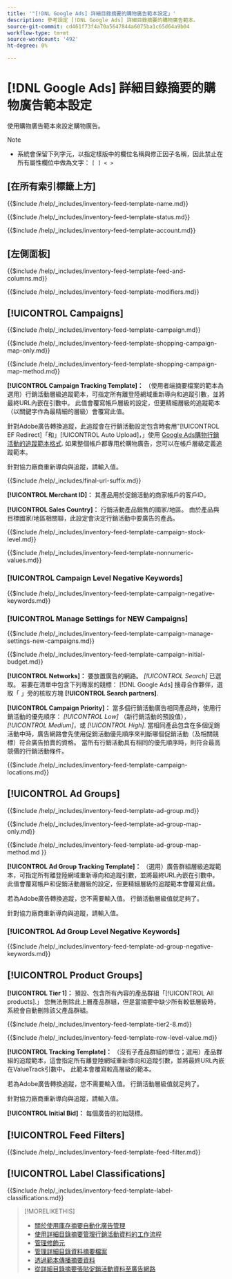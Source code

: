 ```yaml
---
title: '"[!DNL Google Ads] 詳細目錄摘要的購物廣告範本設定」'
description: 參考設定 [!DNL Google Ads] 詳細目錄摘要的購物廣告範本。
source-git-commit: cd461f73f4a70a5647844a6075ba1c65d64a9b04
workflow-type: tm+mt
source-wordcount: '492'
ht-degree: 0%

---
```


# [!DNL Google Ads] 詳細目錄摘要的購物廣告範本設定

使用購物廣告範本來設定購物廣告。

>[!NOTE]
>
>* 系統會保留下列字元，以指定樣版中的欄位名稱與修正因子名稱，因此禁止在所有屬性欄位中做為文字：  `[ ] < > `


## \[在所有索引標籤上方\]

<!-- **Template Name:** -->

{{$include /help/_includes/inventory-feed-template-name.md}}

<!-- **Status:** -->

{{$include /help/_includes/inventory-feed-template-status.md}}

<!-- **Account:** -->

{{$include /help/_includes/inventory-feed-template-account.md}}

## \[左側面板\]

<!-- **[!UICONTROL Feed &amp; Columns]:** -->

{{$include /help/_includes/inventory-feed-template-feed-and-columns.md}}

<!-- **[!UICONTROL Modifiers]:** -->

{{$include /help/_includes/inventory-feed-template-modifiers.md}}

## [!UICONTROL Campaigns]

<!-- **[!UICONTROL Campaign]:** -->

{{$include /help/_includes/inventory-feed-template-campaign.md}}

<!-- **[!UICONTROL Campaign Map Only]:** -->

{{$include /help/_includes/inventory-feed-template-shopping-campaign-map-only.md}}

<!-- **[!UICONTROL Campaign Map Method]:** -->

{{$include /help/_includes/inventory-feed-template-shopping-campaign-map-method.md}}

**[!UICONTROL Campaign Tracking Template]：** （使用者端摘要檔案的範本為選用）行銷活動層級追蹤範本，可指定所有離登陸網域重新導向和追蹤引數，並將最終URL內嵌在引數中。 此值會覆寫帳戶層級的設定，但更精細層級的追蹤範本（以關鍵字作為最精細的層級）會覆寫此值。

針對Adobe廣告轉換追蹤，此追蹤會在行銷活動設定包含時套用&quot;[!UICONTROL EF Redirect]「和」[!UICONTROL Auto Upload]，」使用 [Google Ads購物行銷活動的追蹤範本格式](/help/search-social-commerce/tracking/formats-click-tracking-google.md). 如果整個帳戶都專用於購物廣告，您可以在帳戶層級定義追蹤範本。

針對協力廠商重新導向與追蹤，請輸入值。

<!-- **[!UICONTROL Campaign Final URL Suffix]:** -->

{{$include /help/_includes/final-url-suffix.md}}

**[!UICONTROL Merchant ID]：** 其產品用於促銷活動的商家帳戶的客戶ID。

**[!UICONTROL Sales Country]：** 行銷活動產品銷售的國家/地區。 由於產品與目標國家/地區相關聯，此設定會決定行銷活動中要廣告的產品。

<!-- **[!UICONTROL Stock Level]:** -->

{{$include /help/_includes/inventory-feed-template-campaign-stock-level.md}}

<!-- **[!UICONTROL This column has non-numeric values]:** -->

{{$include /help/_includes/inventory-feed-template-nonnumeric-values.md}}

### [!UICONTROL Campaign Level Negative Keywords]

{{$include /help/_includes/inventory-feed-template-campaign-negative-keywords.md}}

### [!UICONTROL Manage Settings for NEW Campaigns]

<!-- Flag/check box **[!UICONTROL Manage Settings for NEW Campaigns]:** -->

{{$include /help/_includes/inventory-feed-template-campaign-manage-settings-new-campaigns.md}}

<!-- **[!UICONTROL Initial Budget]:** -->

{{$include /help/_includes/inventory-feed-template-campaign-initial-budget.md}}

**[!UICONTROL Networks]：** 要放置廣告的網路。 *[!UICONTROL Search]* 已選取。 若要在清單中包含下列專案的競標： [!DNL Google Ads] 搜尋合作夥伴，選取「 」旁的核取方塊 **[!UICONTROL Search partners]**.

**[!UICONTROL Campaign Priority]：** 當多個行銷活動廣告相同產品時，使用行銷活動的優先順序： *[!UICONTROL Low]* （新行銷活動的預設值）， *[!UICONTROL Medium]*，或 *[!UICONTROL High]*. 當相同產品包含在多個促銷活動中時，廣告網路會先使用促銷活動優先順序來判斷哪個促銷活動（及相關競標）符合廣告拍賣的資格。 當所有行銷活動具有相同的優先順序時，則符合最高競價的行銷活動條件。

<!-- **[!UICONTROL Locations]:** -->

{{$include /help/_includes/inventory-feed-template-campaign-locations.md}}

## [!UICONTROL Ad Groups]

<!-- **[!UICONTROL Ad Group]:** -->

{{$include /help/_includes/inventory-feed-template-ad-group.md}}

<!-- **[!UICONTROL Map Only]:** -->

{{$include /help/_includes/inventory-feed-template-ad-group-map-only.md}}

<!-- **[!UICONTROL Map Method]:** -->

{{$include /help/_includes/inventory-feed-template-ad-group-map-method.md }}

**[!UICONTROL Ad Group Tracking Template]：** （選用）廣告群組層級追蹤範本，可指定所有離登陸網域重新導向和追蹤引數，並將最終URL內嵌在引數中。 此值會覆寫帳戶和促銷活動層級的設定，但更精細層級的追蹤範本會覆寫此值。

若為Adobe廣告轉換追蹤，您不需要輸入值。 行銷活動層級值就足夠了。

針對協力廠商重新導向與追蹤，請輸入值。

### [!UICONTROL Ad Group Level Negative Keywords]

{{$include /help/_includes/inventory-feed-template-ad-group-negative-keywords.md}}

## [!UICONTROL Product Groups]

**[!UICONTROL Tier 1]：** 預設、包含所有內容的產品群組「[!UICONTROL All products].」 您無法刪除此上層產品群組，但是當摘要中缺少所有較低層級時，系統會自動刪除該父產品群組。

<!-- **[!UICONTROL Tier 2 - Tier 8]:** -->

{{$include /help/_includes/inventory-feed-template-tier2-8.md}}

<!-- **[!UICONTROL Row Level Value]:** -->

{{$include /help/_includes/inventory-feed-template-row-level-value.md}}

**[!UICONTROL Tracking Template]：** （沒有子產品群組的單位；選用）產品群組的追蹤範本，這會指定所有離登陸網域重新導向和追蹤引數，並將最終URL內嵌在ValueTrack引數中。 此範本會覆寫較高層級的範本。

若為Adobe廣告轉換追蹤，您不需要輸入值。 行銷活動層級值就足夠了。

針對協力廠商重新導向與追蹤，請輸入值。

**[!UICONTROL Initial Bid]：** 每個廣告的初始競標。

## [!UICONTROL Feed Filters]

<!-- **\[Feed Filter\]:** -->

{{$include /help/_includes/inventory-feed-template-feed-filter.md}}

## [!UICONTROL Label Classifications]

<!-- **\[Component\] [!UICONTROL Label Classifications] &gt; `[Label Classification and Value`]:** -->

{{$include /help/_includes/inventory-feed-template-label-classifications.md}}

>[!MORELIKETHIS]
>
>* [關於使用庫存摘要自動化廣告管理](../inventory-feeds-about.md)
>* [使用詳細目錄摘要管理行銷活動資料的工作流程](../inventory-feeds-workflow.md)
>* [管理修飾元](../modifiers-manage.md)
>* [管理詳細目錄資料摘要檔案](/help/search-social-commerce/campaign-management/inventory-feeds/feed-files-manage.md)
>* [透過範本傳播摘要資料](../feed-data-propagate.md)
>* [從詳細目錄摘要張貼促銷活動資料至廣告網路](../propagated-data-post.md)

